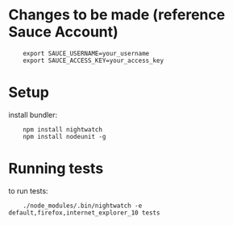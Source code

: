 # Changes to be made (reference Sauce Account)

```
	export SAUCE_USERNAME=your_username
	export SAUCE_ACCESS_KEY=your_access_key
```

# Setup
install bundler:
```
	npm install nightwatch
	npm install nodeunit -g
```

# Running tests
to run tests:
```
	./node_modules/.bin/nightwatch -e default,firefox,internet_explorer_10 tests

```
